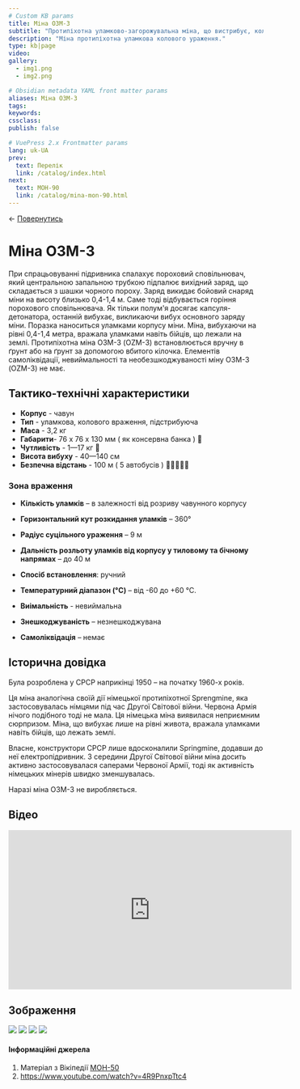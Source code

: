 ```yaml
---
# Custom KB params
title: Міна ОЗМ-3
subtitle: "Протипіхотна уламково-загорожувальна міна, що вистрибує, колового ураження."
description: "Міна протипіхотна уламкова колового ураження."
type: kb|page
video: 
gallery:
  - img1.png
  - img2.png

# Obsidian metadata YAML front matter params
aliases: Міна ОЗМ-3
tags:
keywords:
cssclass:
publish: false

# VuePress 2.x Frontmatter params
lang: uk-UA
prev:
  text: Перелік
  link: /catalog/index.html
next:
  text: МОН-90
  link: /catalog/mina-mon-90.html
---
```


← [Повернутись](./index.md)

# Міна ОЗМ-3

При спрацьовуванні підривника спалахує пороховий сповільнювач, який центральною запальною трубкою підпалює вихідний заряд, що складається з шашки чорного пороху. 
Заряд викидає бойовий снаряд міни на висоту близько 0,4-1,4 м. Саме тоді відбувається горіння порохового сповільнювача. Як тільки полум'я досягає капсуля-детонатора, останній вибухає, викликаючи вибух основного заряду міни. 
Поразка наноситься уламками корпусу міни. Міна, вибухаючи на рівні 0,4-1,4 метра, вражала уламками навіть бійців, що лежали на землі.
Протипіхотна міна ОЗМ-3 (OZM-3) встановлюється вручну в ґрунт або на ґрунт за допомогою вбитого кілочка. Елементів самоліквідації, невиймальності та необезшкоджуваності міну ОЗМ-3 (OZM-3) не має.

## Тактико-технічні характеристики

- **Корпус** - чавун
- **Тип** - уламкова, колового враження, підстрибуюча
- **Маса** - 3,2 кг
- **Габарити**- 76 x 76 x 130 мм ( як консервна банка ) 🥫
- **Чутливість** - 1—17 кг 🦆
- **Висота вибуху** - 40—140 см
- **Безпечна відстань** - 100 м ( 5 автобусів ) 🚌🚌🚌🚌🚌


### Зона враження

- **Кількість уламків** – в залежності від розриву чавунного корпусу
- **Горизонтальний кут розкидання уламків** – 360°
- **Радіус суцільного ураження** – 9 м
- **Дальність розльоту уламків від корпусу у тиловому та бічному напрямах** – до 40 м

- **Спосіб встановлення**: ручний
- **Температурний діапазон (°C)** – від -60 до +60 °C.
- **Виімальність** - невиймальна
- **Знешкоджуваність** – незнешкоджувана
- **Самоліквідація** – немає

## Історична довідка

Була розроблена у СРСР наприкінці 1950 – на початку 1960-х років. 

Ця міна аналогічна своїй дії німецької протипіхотної Sprengmine, яка застосовувалась німцями під час Другої Світової війни. Червона Армія нічого подібного тоді не мала. Ця німецька міна виявилася неприємним сюрпризом. Міна, що вибухає лише на рівні живота, вражала уламками навіть бійців, що лежать землі.

Власне, конструктори СРСР  лише вдосконалили Springmine, додавши до неї електропідривник. З середини Другої Світової війни міна досить активно застосовувалася саперами Червоної Армії, тоді як активність німецьких мінерів швидко зменшувалась. 

Наразі міна ОЗМ-3 не виробляється.

## Відео

<iframe width="560" height="315" src="https://www.youtube.com/embed/QI6MCKHnu8w" title="YouTube video player" frameborder="0" allow="accelerometer; autoplay; clipboard-write; encrypted-media; gyroscope; picture-in-picture" allowfullscreen></iframe>

## Зображення

![](assets/img20220816093821.png)
![](assets/img20220816093833.png)
![](assets/img20220816093913.png)
![](assets/img20220816122511.png)





#### Інформаційні джерела

1.  Матеріал з Вікіпедії [МОН-50](https://uk.wikipedia.org/wiki/%D0%9C%D0%9E%D0%9D-50)
2. https://www.youtube.com/watch?v=4R9PnxpTtc4


